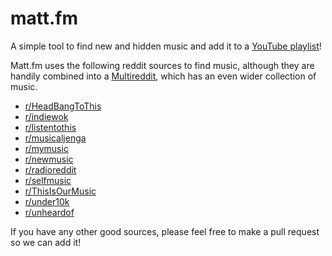 # matt.fm
A simple tool to find new and hidden music and add it to a [YouTube playlist](https://music.youtube.com/playlist?list=PLRDuNIkwpnsfJaOX5Bq3jrPtP2WfP_vBl)!

Matt.fm uses the following reddit sources to find music, although they are handily combined into a [Multireddit](https://www.reddit.com/user/matt-fm/m/music/), which has an even wider collection of music.
    
- [r/HeadBangToThis](https://www.reddit.com/r/HeadBangToThis/)
- [r/indiewok](https://www.reddit.com/r/indiewok/)
- [r/listentothis](https://www.reddit.com/r/listentothis/)
- [r/musicaljenga](https://www.reddit.com/r/musicaljenga/)
- [r/mymusic](https://www.reddit.com/r/mymusic/)
- [r/newmusic](https://www.reddit.com/r/newmusic/)
- [r/radioreddit](https://www.reddit.com/r/radioreddit/)
- [r/selfmusic](https://www.reddit.com/r/selfmusic/)
- [r/ThisIsOurMusic](https://www.reddit.com/r/ThisIsOurMusic/)
- [r/under10k](https://www.reddit.com/r/under10k/)
- [r/unheardof](https://www.reddit.com/r/unheardof/)

If you have any other good sources, please feel free to make a pull request so we can add it!